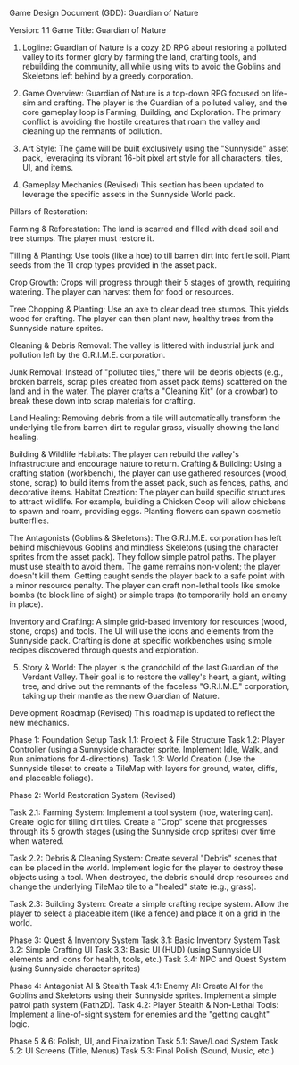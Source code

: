 Game Design Document (GDD): Guardian of Nature

Version: 1.1
Game Title: Guardian of Nature

1. Logline:
Guardian of Nature is a cozy 2D RPG about restoring a polluted valley to its former glory by farming the land, crafting tools, and rebuilding the community, all while using wits to avoid the Goblins and Skeletons left behind by a greedy corporation.

2. Game Overview:
Guardian of Nature is a top-down RPG focused on life-sim and crafting. The player is the Guardian of a polluted valley, and the core gameplay loop is Farming, Building, and Exploration. The primary conflict is avoiding the hostile creatures that roam the valley and cleaning up the remnants of pollution.

3. Art Style:
The game will be built exclusively using the "Sunnyside" asset pack, leveraging its vibrant 16-bit pixel art style for all characters, tiles, UI, and items.

4. Gameplay Mechanics (Revised)
This section has been updated to leverage the specific assets in the 
Sunnyside World pack.

Pillars of Restoration:

Farming & Reforestation: The land is scarred and filled with dead soil and tree stumps. The player must restore it.

Tilling & Planting: Use tools (like a hoe) to till barren dirt into fertile soil. Plant seeds from the 11 crop types provided in the asset pack.

Crop Growth: Crops will progress through their 5 stages of growth, requiring watering. The player can harvest them for food or resources.

Tree Chopping & Planting: Use an axe to clear dead tree stumps. This yields wood for crafting. The player can then plant new, healthy trees from the Sunnyside nature sprites.

Cleaning & Debris Removal: The valley is littered with industrial junk and pollution left by the G.R.I.M.E. corporation.

Junk Removal: Instead of "polluted tiles," there will be debris objects (e.g., broken barrels, scrap piles created from asset pack items) scattered on the land and in the water. The player crafts a "Cleaning Kit" (or a crowbar) to break these down into scrap materials for crafting.

Land Healing: Removing debris from a tile will automatically transform the underlying tile from barren dirt to regular grass, visually showing the land healing.


Building & Wildlife Habitats: The player can rebuild the valley's infrastructure and encourage nature to return.
Crafting & Building: Using a crafting station (workbench), the player can use gathered resources (wood, stone, scrap) to build items from the asset pack, such as fences, paths, and decorative items.
Habitat Creation: The player can build specific structures to attract wildlife. For example, building a Chicken Coop will allow chickens to spawn and roam, providing eggs. Planting flowers can spawn cosmetic butterflies.

The Antagonists (Goblins & Skeletons):
The G.R.I.M.E. corporation has left behind mischievous Goblins and mindless Skeletons (using the character sprites from the asset pack).
They follow simple patrol paths. The player must use stealth to avoid them. The game remains non-violent; the player doesn't kill them.
Getting caught sends the player back to a safe point with a minor resource penalty.
The player can craft non-lethal tools like smoke bombs (to block line of sight) or simple traps (to temporarily hold an enemy in place).

Inventory and Crafting:
A simple grid-based inventory for resources (wood, stone, crops) and tools. The UI will use the icons and elements from the Sunnyside pack.
Crafting is done at specific workbenches using simple recipes discovered through quests and exploration.


5. Story & World:
The player is the grandchild of the last Guardian of the Verdant Valley. Their goal is to restore the valley's heart, a giant, wilting tree, and drive out the remnants of the faceless "G.R.I.M.E." corporation, taking up their mantle as the new Guardian of Nature.


Development Roadmap (Revised)
This roadmap is updated to reflect the new mechanics.


Phase 1: Foundation Setup
Task 1.1: Project & File Structure
Task 1.2: Player Controller (using a Sunnyside character sprite. Implement Idle, Walk, and Run animations for 4-directions).
Task 1.3: World Creation (Use the Sunnyside tileset to create a TileMap with layers for ground, water, cliffs, and placeable foliage).


Phase 2: World Restoration System (Revised)

Task 2.1: Farming System:
Implement a tool system (hoe, watering can).
Create logic for tilling dirt tiles.
Create a "Crop" scene that progresses through its 5 growth stages (using the Sunnyside crop sprites) over time when watered.

Task 2.2: Debris & Cleaning System:
Create several "Debris" scenes that can be placed in the world.
Implement logic for the player to destroy these objects using a tool.
When destroyed, the debris should drop resources and change the underlying TileMap tile to a "healed" state (e.g., grass).

Task 2.3: Building System:
Create a simple crafting recipe system.
Allow the player to select a placeable item (like a fence) and place it on a grid in the world.


Phase 3: Quest & Inventory System
Task 3.1: Basic Inventory System
Task 3.2: Simple Crafting UI
Task 3.3: Basic UI (HUD) (using Sunnyside UI elements and icons for health, tools, etc.)
Task 3.4: NPC and Quest System (using Sunnyside character sprites)


Phase 4: Antagonist AI & Stealth
Task 4.1: Enemy AI: Create AI for the Goblins and Skeletons using their Sunnyside sprites. Implement a simple patrol path system (Path2D).
Task 4.2: Player Stealth & Non-Lethal Tools: Implement a line-of-sight system for enemies and the "getting caught" logic.


Phase 5 & 6: Polish, UI, and Finalization
Task 5.1: Save/Load System
Task 5.2: UI Screens (Title, Menus)
Task 5.3: Final Polish (Sound, Music, etc.)
